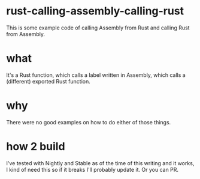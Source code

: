 # rust-calling-assembly-calling-rust
This is some example code of calling Assembly from Rust and calling Rust from Assembly.

# what
It's a Rust function, which calls a label written in Assembly, which calls a (different) exported Rust function.

# why
There were no good examples on how to do either of those things.

# how 2 build
I've tested with Nightly and Stable as of the time of this writing and it works, I kind of need this so if it breaks I'll probably update it. Or you can PR.
